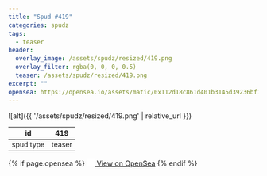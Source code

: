 ```yaml
---
title: "Spud #419"
categories: spudz
tags:
  - teaser
header:
  overlay_image: /assets/spudz/resized/419.png
  overlay_filter: rgba(0, 0, 0, 0.5)
  teaser: /assets/spudz/resized/419.png
excerpt: ""
opensea: https://opensea.io/assets/matic/0x112d18c861d401b3145d39236bf149f01e18beed/419
---
```

![alt]({{ '/assets/spudz/resized/419.png' | relative_url }})

| id | 419 |
|-|-|
| spud type | teaser |

{% if page.opensea %}
<a href="{{page.opensea}}" class="btn btn--info" onclick="window.open(this.href, '_blank'); return false;"><img src="/assets/images/opensea.svg" width="16px"><span>  View on OpenSea</span></a>
{% endif %}
